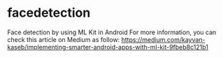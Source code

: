 # facedetection
Face detection by using ML Kit in Android
For more information, you can check this article on Medium as follow: https://medium.com/kayvan-kaseb/implementing-smarter-android-apps-with-ml-kit-9fbeb8c121b1
